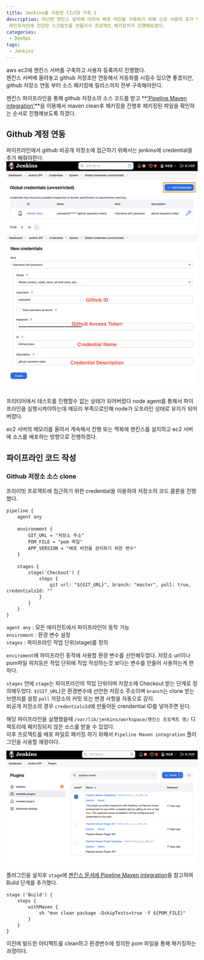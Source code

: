 ```yaml
---
title: Jenkins를 이용한 CI/CD 구축 2
description: 지난번 젠킨스 설치에 이어서 배포 라인을 구축하기 위해 신규 사용자 추가 및 필요한 플러그인 설치를 진행후
 파인프라인에 간단한 스크립트를 만들어서 프로젝트 패키징까지 진행해보겠다.
categories:
 - DevOps
tags:
 - Jenkins
---
```


aws ec2에 젠킨스 서버를 구축하고 사용자 등록까지 진행했다.  
젠킨스 서버에 올려놓고 github 저장조만 연동해서 자동화를 시킬수 있으면 좋겠지만, github 저장소 연동 부터 소스 패키징에 릴리스까지 전부 구축해야한다.  
  
젠킨스 파이프라인을 통해 github 저장소의 소스 코드를 받고 **['Pipeline Maven integration'](https://plugins.jenkins.io/pipeline-maven/)**을 이용해서 maven clean후 패키징을 진행후 패키징된 파일을 확인하는 순서로 진행해보도록 하겠다.

## Github 계정 연동
파이프라인에서 github 비공개 저장소에 접근하기 위해서는 jenkins에 credential을 추가 해줘야한다.  
![Desktop Preview](/assets/images/post/jenkins_2/jenkins_credentials_1.png)
![Desktop Preview](/assets/images/post/jenkins_2/jenkins_credentials_2.png)

프리티어에서 테스트를 진행할수 없는 상태가 되어버렸다 node agent를 통해서 파이프라인을 실행시켜야하는데 메모리 부족으로인해 node가 오프라인 상태로 유지가 되어버렸다.

ec2 서버의 메모리를 올려서 계속해서 진행 또는 맥북에 젠킨스를 설치하고 ec2 서버에 소스를 배포하는 방향으로 진행하겠다.

## 파이프라인 코드 작성
### Github 저장소 소스 clone
프라이빗 프로젝트에 접근하기 위한 credential을 이용하여 저장소의 코드 클론을 진행했다.

``` pipeline
pipeline {
    agent any
    
    environment {
        GIT_URL = "저장소 주소"
        POM_FILE = "pom 파일"
        APP_VERSION = "배포 버전을 관리하기 위한 변수"
    }

    stages {
        stage('Checkout') {
            steps {
                git url: "${GIT_URL}", branch: "master", poll: true, credentialsId: ""
            }
        }
    }
}
```

`agent any` : 모든 에이전트에서 파이프라인이 동작 가능  
`enviroment` : 환경 변수 설정  
`stages` : 파이프라인 작업 단위(stage)를 정의  

`enviroment`에 파이프라인 동작에 사용할 환경 변수를 선언해두었다. 저장소 url이나 pom파일 위치등은 작업 단위에 직업 작성하는것 보다는 변수를 만들어 사용하는게 편하다.  
  
`stages` 안에 `stage`는 파이프라인의 작업 단위이며 저장소에 Checkout 받는 단계로 정의해두었다.
`${GIT_URL}`은 환경변수에 선언한 저장소 주소이며 `branch`는 clone 받는 브랜치를 설정 `poll` 저장소의 커밋 또는 변경 사항을 자동으로 감지.  
비공개 저장소의 경우 `credentialsId`에 만들어둔 crendential ID를 넣어주면 된다.

해당 파이프라인을 실행했을때 `/var/lib/jenkins/workspace/젠킨스 프로젝트 명/` 디렉토리에 패키징되지 않은 소스를 받을 수 있었다.  
이후 프로젝트를 배포 파일로 패키징 하기 위해서 `Pipeline Maven integration` 플러그인을 사용할 예정이다.

![Desktop Preview](/assets/images/post/jenkins_2/jenkins_plugins.png)

플러그인을 설치후 `stage`에 [젠킨스 문서에 Pipeline Maven integration](https://plugins.jenkins.io/pipeline-maven/)을 참고하여 Build 단계를 추가했다.  

``` pipeline
stage ('Build') {
    steps {
        withMaven {
            sh "mvn clean package -DskipTests=true -f ${POM_FILE}"
        }
    }
}
```

이전에 빌드한 아티펙트를 clean하고 환경변수에 정의한 pom 파일을 통해 패키징하는 과정이다.